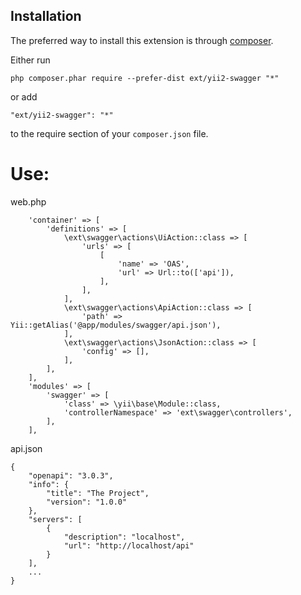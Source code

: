 Installation
------------

The preferred way to install this extension is through [composer](http://getcomposer.org/download/).

Either run

```
php composer.phar require --prefer-dist ext/yii2-swagger "*"
```

or add

```
"ext/yii2-swagger": "*"
```

to the require section of your `composer.json` file.

Use:
====

web.php

```
    'container' => [
        'definitions' => [
            \ext\swagger\actions\UiAction::class => [
                'urls' => [
                    [
                        'name' => 'OAS',
                        'url' => Url::to(['api']),
                    ],
                ],
            ],
            \ext\swagger\actions\ApiAction::class => [
                'path' => Yii::getAlias('@app/modules/swagger/api.json'),
            ],
            \ext\swagger\actions\JsonAction::class => [
                'config' => [],
            ],
        ],
    ],
    'modules' => [
        'swagger' => [
            'class' => \yii\base\Module::class,
            'controllerNamespace' => 'ext\swagger\controllers',
        ],
    ],
```

api.json

```
{
    "openapi": "3.0.3",
    "info": {
        "title": "The Project",
        "version": "1.0.0"
    },
    "servers": [
        {
            "description": "localhost",
            "url": "http://localhost/api"
        }
    ],
    ...
}
```
